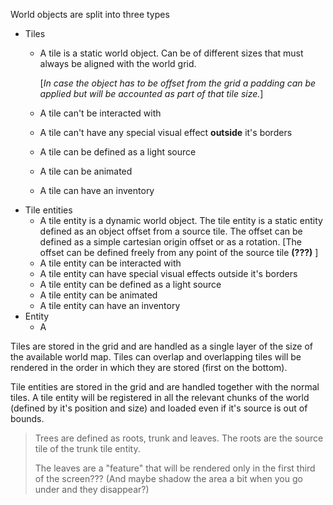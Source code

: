World objects are split into three types

- Tiles
    - A tile is a static world object. Can be of different sizes that must always be aligned with the world grid.

      [*In case the object has to be offset from the grid a padding can be applied but will be accounted as part of that
      tile size.*]

    - A tile can't be interacted with
    - A tile can't have any special visual effect **outside** it's borders
    - A tile can be defined as a light source
    - A tile can be animated
    - A tile can have an inventory
- Tile entities
    - A tile entity is a dynamic world object.
      The tile entity is a static entity defined as an object offset from a source tile.
      The offset can be defined as a simple cartesian origin offset or as a rotation.
      [The offset can be defined freely from any point of the source tile **(???)** ]
    - A tile entity can be interacted with
    - A tile entity can have special visual effects outside it's borders
    - A tile entity can be defined as a light source
    - A tile entity can be animated
    - A tile entity can have an inventory
- Entity
    - A

Tiles are stored in the grid and are handled as a single layer of the size of the available world map.
Tiles can overlap and overlapping tiles will be rendered in the order in which they are stored (first on the bottom).

Tile entities are stored in the grid and are handled together with the normal tiles.
A tile entity will be registered in all the relevant chunks of the world (defined by it's position and size)
and loaded even if it's source is out of bounds.




> Trees are defined as roots, trunk and leaves.
> The roots are the source tile of the trunk tile entity.
> 
> The leaves are a "feature" that will be rendered only in the first third of the screen??? (And maybe shadow the area a bit when you go under and they disappear?)